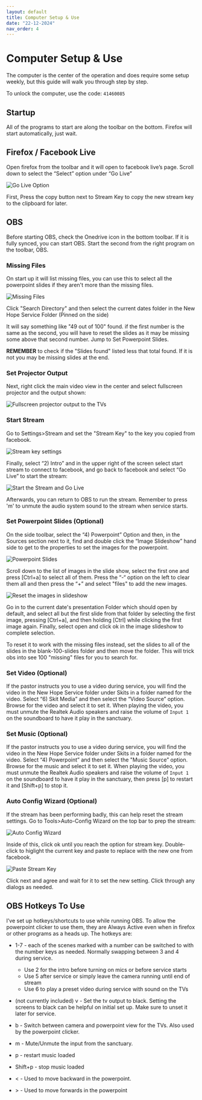 ```yaml
---
layout: default
title: Computer Setup & Use
date: "22-12-2024"
nav_order: 4
---
```

# Computer Setup & Use

The computer is the center of the operation and does require some setup weekly, but this guide will walk you through step by step.

To unlock the computer, use the code: `41460085`

## Startup

All of the programs to start are along the toolbar on the bottom. Firefox will start automatically, just wait.

## Firefox / Facebook Live

Open firefox from the toolbar and it will open to facebook live’s page. Scroll down to select the “Select” option under “Go Live”

![Go Live Option](assets/Go_Live_Selection_Page.png)

First, Press the copy button next to Stream Key to copy the new stream key to the clipboard for later. 

## OBS

Before starting OBS, check the Onedrive icon in the bottom toolbar. If it is fully synced, you can start OBS. Start the second from the right program on the toolbar, OBS.

### Missing Files

On start up it will list missing files, you can use this to select all the powerpoint slides if they aren't more than the missing files. 

![Missing Files](assets/missing-files.png)

Click "Search Directory" and then select the current dates folder in the New Hope Service Folder (Pinned on the side)

It will say something like "49 out of 100" found. if the first number is the same as the second, you will have to reset the slides as it may be missing some above that second number. Jump to Set Powerpoint Slides.

**REMEMBER** to check if the "Slides found" listed less that total found. If it is not you may be missing slides at the end.

### Set Projector Output

Next, right click the main video view in the center and select fullscreen projector and the output shown:

![Fullscreen projector output to the TVs](assets/fullscreen-projector.png)

### Start Stream

Go to Settings>Stream and set the "Stream Key" to the key you copied from facebook.

![Stream key settings]()

Finally, select “2) Intro” and in the upper right of the screen select start stream to connect to facebook, and go back to facebook and select “Go Live” to start the stream:

![Start the Stream and Go Live](assets/Go_Live_On_Facebook.png)

Afterwards, you can return to OBS to run the stream. Remember to press 'm' to unmute the audio system sound to the stream when service starts.

### Set Powerpoint Slides (Optional)

On the side toolbar, select the “4) Powerpoint” Option and then, in the Sources section next to it, find and double click the “Image Slideshow” hand side to get to the properties to set the images for the powerpoint.

![Powerpoint Slides](assets/Select_All_Slides.png)

Scroll down to the list of images in the slide show, select the first one and press [Ctrl+a] to select all of them. Press the “-“ option on the left to clear them all and then press the “+” and select "files" to add the new images.

![Reset the images in slideshow](assets/select-slides.png)

Go in to the current date's presentation Folder which should open by default, and select all but the first slide from that folder by selecting the first image, pressing [Ctrl+a], and then holding [Ctrl] while clicking the first image again. Finally, select open and click ok in the image slideshow to complete selection.

To reset it to work with the missing files instead, set the slides to all of the slides in the blank-100-slides folder and then move the folder. This will trick obs into see 100 "missing" files for you to search for.

### Set Video (Optional)

If the pastor instructs you to use a video during service, you will find the video in the New Hope Service folder under Skits in a folder named for the video. Select “6) Skit Media” and then select the “Video Source” option. Browse for the video and select it to set it. When playing the video, you must unmute the Realtek Audio speakers and raise the volume of `Input 1` on the soundboard to have it play in the sanctuary.

### Set Music (Optional)

If the pastor instructs you to use a video during service, you will find the video in the New Hope Service folder under Skits in a folder named for the video. Select “4) Powerpoint” and then select the "Music Source” option. Browse for the music and select it to set it. When playing the video, you must unmute the Realtek Audio speakers and raise the volume of `Input 1` on the soundboard to have it play in the sanctuary, then press [p] to restart it and [Shift+p] to stop it.

### Auto Config Wizard (Optional)

If the stream has been performing badly, this can help reset the stream settings. Go to Tools>Auto-Config Wizard on the top bar to prep the stream:

![Auto Config Wizard](assets/Auto_Config_Wizard.png)

Inside of this, click ok until you reach the option for stream key. Double-click to higlight the current key and paste to replace with the new one from facebook.

![Paste Stream Key](assets/Copy_In_Stream_Key.png)

Click next and agree and wait for it to set the new setting. Click through any dialogs as needed.

## OBS Hotkeys To Use

I’ve set up hotkeys/shortcuts to use while running OBS. To allow the powerpoint clicker to use them, they are Always Active even when in firefox or other programs as a heads up. The hotkeys are:

- 1-7 - each of the scenes marked with a number can be switched to with the number keys as needed. Normally swapping between 3 and 4 during service.
    - Use 2 for the intro before turning on mics or before service starts
    - Use 5 after service or simply leave the camera running until end of stream
    - Use 6 to play a preset video during service with sound on the TVs
- (not currently included) v - Set the tv output to black. Setting the screens to black can be helpful on initial set up. Make sure to unset it later for service.

- b - Switch between camera and powerpoint view for the TVs. Also used by the powerpoint clicker.
- m - Mute/Unmute the input from the sanctuary.
- p - restart music loaded 
- Shift+p - stop music loaded 
- < - Used to move backward in the powerpoint.
- \> - Used to move forwards in the powerpoint
